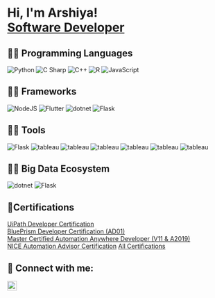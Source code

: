 <h1>Hi, I'm Arshiya!<br> <a href="https://www.linkedin.com/in/arshiya-c/">Software Developer</a></h1>

<h2>👩‍💻 Programming Languages </h2>
<div class = "lang">
<img src="https://img.shields.io/badge/-Python-F3F7FA?logo=python&logoColor=3776AB&style=for-the-badge&logoWidth=30" alt="Python">
<img src="https://img.shields.io/badge/-C Sharp-F3F7FA?logo=c sharp&logoColor=512BD4&style=for-the-badge&logoWidth=30" alt="C Sharp">
<img src="https://img.shields.io/badge/-C++-F3F7FA?logo=c++&logoColor=00599C&style=for-the-badge&logoWidth=30" alt="C++">
<img src="https://img.shields.io/badge/-R-F3F7FA?logo=r&logoColor=276DC3&style=for-the-badge&logoWidth=30" alt="R">
<img src="https://img.shields.io/badge/-JavaScript-F3F7FA?logo=javascript&logoColor=F7DF1E&style=for-the-badge&logoWidth=30" alt="JavaScript">
</div>

<h2>👩‍💻 Frameworks </h2>
<div class = "frame">
<img src="https://img.shields.io/badge/-NodeJS-F3F7FA?logo=node.js&logoColor=339933&style=for-the-badge&logoWidth=30" alt="NodeJS">
<img src="https://img.shields.io/badge/-Flutter-F3F7FA?logo=flutter&logoColor=02569B&style=for-the-badge&logoWidth=30" alt="Flutter">
  <img src="https://img.shields.io/badge/-.NET-F3F7FA?logo=dotnet&logoColor=512BD4&style=for-the-badge&logoWidth=30" alt="dotnet">
  <img src="https://img.shields.io/badge/-Flask-F3F7FA?logo=flask&logoColor=000000&style=for-the-badge&logoWidth=30" alt="Flask">
</div>

<h2>👩‍💻 Tools </h2>
<div class = "frame">
<img src="https://img.shields.io/badge/-Power BI-F3F7FA?logo=powerbi&logoColor=F2C811&style=for-the-badge&logoWidth=30" alt="Flask">
<img src="https://img.shields.io/badge/-Tableau-F3F7FA?logo=tableau&logoColor=E97627&style=for-the-badge&logoWidth=30" alt="tableau">
 <img src="https://img.shields.io/badge/-Power Automate-F3F7FA?logo=powerautomate&logoColor=E97627&style=for-the-badge&logoWidth=30" alt="tableau">
  <img src="https://img.shields.io/badge/-UiPath-F3F7FA?logo=uipath&logoColor=E97627&style=for-the-badge&logoWidth=30" alt="tableau">
  <img src="https://img.shields.io/badge/-Blueprism-F3F7FA?logo=uipath&logoColor=E97627&style=for-the-badge&logoWidth=30" alt="tableau">
  <img src="https://img.shields.io/badge/-Automation Anywhere-F3F7FA?logo=uipath&logoColor=E97627&style=for-the-badge&logoWidth=30" alt="tableau">
  <img src="https://img.shields.io/badge/-NICE-F3F7FA?logo=uipath&logoColor=E97627&style=for-the-badge&logoWidth=30" alt="tableau">
  
</div>

<h2>👩‍💻 Big Data Ecosystem </h2>
<div class = "frame">

<img src="https://img.shields.io/badge/-HDFS-F3F7FA?logo=apachehadoop&logoColor=512BD4&style=for-the-badge&logoWidth=30" alt="dotnet">
<img src="https://img.shields.io/badge/-MapReduce-F3F7FA?logo=apachespark&logoColor=E25A1C&style=for-the-badge&logoWidth=30" alt="Flask">
  
</div>

<h2>📄Certifications</h2>
<a href="https://github.com/arshiyachand/Certificates/blob/main/UIPath%20Advanced.pdf">UiPath Developer Certification</a><br>
<a href="https://www.credly.com/badges/b29bad64-0161-4400-a6a5-1360be02abd7/linked_in">BluePrism Developer Certification (AD01)</a><br>
<a href="https://certificates.automationanywhere.com/6d270e34-90ed-4243-a713-812fa945c6a4">Master Certified Automation Anywhere Developer (V11 & A2019)</a><br>
<a href="https://github.com/arshiyachand/Certificates/blob/main/NICEAutomationAdvisor.pdf">NICE Automation Advisor Certification</a>
<a href="https://github.com/arshiyachand/Certificates">All Certifications</a>




<h2> 🤳 Connect with me:</h2>

[<img align="left" alt="JoshMadakor | LinkedIn" width="22px" src="https://cdn.jsdelivr.net/npm/simple-icons@v3/icons/linkedin.svg" />][linkedin]

[linkedin]: https://www.linkedin.com/in/arshiya-c/

<!--
**arshiyachand/arshiyachand** is a ✨ _special_ ✨ repository because its `README.md` (this file) appears on your GitHub profile.

Here are some ideas to get you started:

- 🔭 I’m currently working on ...
- 🌱 I’m currently learning ...
- 👯 I’m looking to collaborate on ...
- 🤔 I’m looking for help with ...
- 💬 Ask me about ...
- 📫 How to reach me: ...
- 😄 Pronouns: ...
- ⚡ Fun fact: ...
-->
